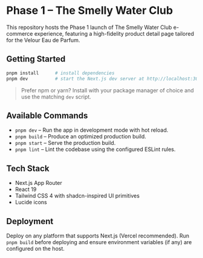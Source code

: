 # Phase 1 – The Smelly Water Club

This repository hosts the Phase 1 launch of The Smelly Water Club e-commerce experience, featuring a high-fidelity product detail page tailored for the Velour Eau de Parfum.

## Getting Started

```bash
pnpm install      # install dependencies
pnpm dev          # start the Next.js dev server at http://localhost:3000
```

> Prefer npm or yarn? Install with your package manager of choice and use the matching `dev` script.

## Available Commands

- `pnpm dev` – Run the app in development mode with hot reload.
- `pnpm build` – Produce an optimized production build.
- `pnpm start` – Serve the production build.
- `pnpm lint` – Lint the codebase using the configured ESLint rules.

## Tech Stack

- Next.js App Router
- React 19
- Tailwind CSS 4 with shadcn-inspired UI primitives
- Lucide icons

## Deployment

Deploy on any platform that supports Next.js (Vercel recommended). Run `pnpm build` before deploying and ensure environment variables (if any) are configured on the host.
